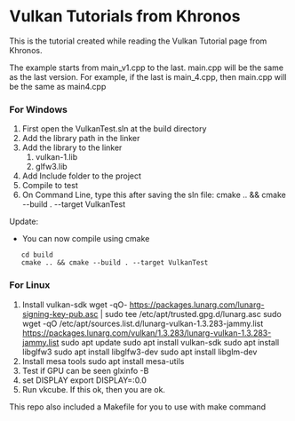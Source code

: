 # Vulkan Tutorials from Khronos

This is the tutorial created while reading the Vulkan Tutorial page from Khronos.

The example starts from main_v1.cpp to the last. main.cpp will be the same as the last version. For example, if the last is main_4.cpp, then main.cpp will be the same as main4.cpp

### For Windows

1. First open the VulkanTest.sln at the build directory
2. Add the library path in the linker
3. Add the library to the linker
   1. vulkan-1.lib
   2. glfw3.lib
4. Add Include folder to the project
5. Compile to test
6. On Command Line, type this after saving the sln file: cmake .. && cmake --build . --target VulkanTest

Update: 
* You can now compile using cmake
```
   cd build
   cmake .. && cmake --build . --target VulkanTest
```

### For Linux

1. Install vulkan-sdk
   wget -qO- https://packages.lunarg.com/lunarg-signing-key-pub.asc | sudo tee /etc/apt/trusted.gpg.d/lunarg.asc
   sudo wget -qO /etc/apt/sources.list.d/lunarg-vulkan-1.3.283-jammy.list https://packages.lunarg.com/vulkan/1.3.283/lunarg-vulkan-1.3.283-jammy.list
   sudo apt update
   sudo apt install vulkan-sdk
   sudo apt install libglfw3
   sudo apt install libglfw3-dev
   sudo apt install libglm-dev
2. Install mesa tools
   sudo apt install mesa-utils
3. Test if GPU can be seen
   glxinfo -B
4. set DISPLAY
   export DISPLAY=:0.0
5. Run vkcube. If this ok, then you are ok.

This repo also included a Makefile for you to use with make command
